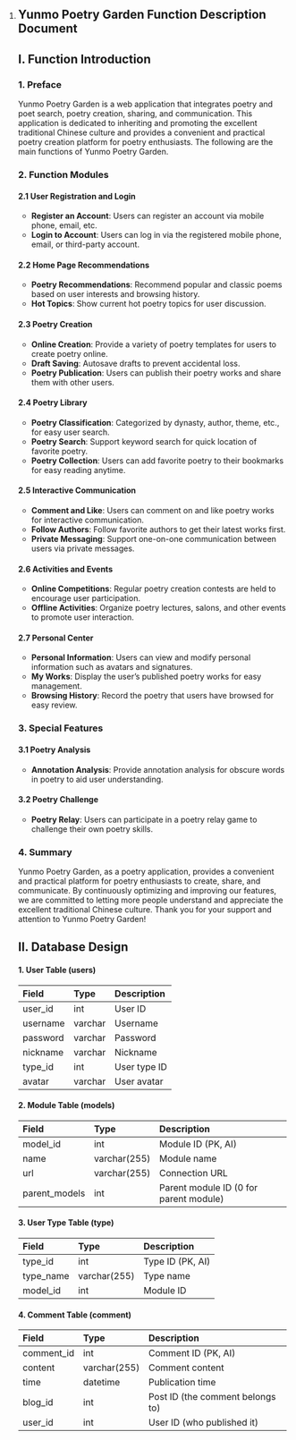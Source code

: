 1. ## Yunmo Poetry Garden Function Description Document

   ## I. Function Introduction

   ### 1. Preface

   Yunmo Poetry Garden is a web application that integrates poetry and poet search, poetry creation, sharing, and communication. This application is dedicated to inheriting and promoting the excellent traditional Chinese culture and provides a convenient and practical poetry creation platform for poetry enthusiasts. The following are the main functions of Yunmo Poetry Garden.

   ### 2. Function Modules

   #### 2.1 User Registration and Login

   - **Register an Account**: Users can register an account via mobile phone, email, etc.
   - **Login to Account**: Users can log in via the registered mobile phone, email, or third-party account.

   #### 2.2 Home Page Recommendations

   - **Poetry Recommendations**: Recommend popular and classic poems based on user interests and browsing history.
   - **Hot Topics**: Show current hot poetry topics for user discussion.

   #### 2.3 Poetry Creation

   - **Online Creation**: Provide a variety of poetry templates for users to create poetry online.
   - **Draft Saving**: Autosave drafts to prevent accidental loss.
   - **Poetry Publication**: Users can publish their poetry works and share them with other users.

   #### 2.4 Poetry Library

   - **Poetry Classification**: Categorized by dynasty, author, theme, etc., for easy user search.
   - **Poetry Search**: Support keyword search for quick location of favorite poetry.
   - **Poetry Collection**: Users can add favorite poetry to their bookmarks for easy reading anytime.

   #### 2.5 Interactive Communication

   - **Comment and Like**: Users can comment on and like poetry works for interactive communication.
   - **Follow Authors**: Follow favorite authors to get their latest works first.
   - **Private Messaging**: Support one-on-one communication between users via private messages.

   #### 2.6 Activities and Events

   - **Online Competitions**: Regular poetry creation contests are held to encourage user participation.
   - **Offline Activities**: Organize poetry lectures, salons, and other events to promote user interaction.

   #### 2.7 Personal Center

   - **Personal Information**: Users can view and modify personal information such as avatars and signatures.
   - **My Works**: Display the user’s published poetry works for easy management.
   - **Browsing History**: Record the poetry that users have browsed for easy review.

   ### 3. Special Features

   #### 3.1 Poetry Analysis

   - **Annotation Analysis**: Provide annotation analysis for obscure words in poetry to aid user understanding.

   #### 3.2 Poetry Challenge

   - **Poetry Relay**: Users can participate in a poetry relay game to challenge their own poetry skills.

   ### 4. Summary

   Yunmo Poetry Garden, as a poetry application, provides a convenient and practical platform for poetry enthusiasts to create, share, and communicate. By continuously optimizing and improving our features, we are committed to letting more people understand and appreciate the excellent traditional Chinese culture. Thank you for your support and attention to Yunmo Poetry Garden!

   ## II. Database Design

   #### 1. User Table (users)

   | Field    | Type    | Description  |
   | :------- | :------ | :----------- |
   | user_id  | int     | User ID      |
   | username | varchar | Username     |
   | password | varchar | Password     |
   | nickname | varchar | Nickname     |
   | type_id  | int     | User type ID |
   | avatar   | varchar | User avatar  |
   
   #### 2. Module Table (models)

   | Field         | Type         | Description                            |
   | :------------ | :----------- | :------------------------------------- |
   | model_id      | int          | Module ID (PK, AI)                     |
   | name          | varchar(255) | Module name                            |
   | url           | varchar(255) | Connection URL                         |
   | parent_models | int          | Parent module ID (0 for parent module) |
   
   #### 3. User Type Table (type)

   | Field     | Type         | Description      |
   | :-------- | :----------- | :--------------- |
   | type_id   | int          | Type ID (PK, AI) |
   | type_name | varchar(255) | Type name        |
   | model_id  | int          | Module ID        |
   
   #### 4. Comment Table (comment)

   | Field      | Type         | Description                      |
   | :--------- | :----------- | :------------------------------- |
   | comment_id | int          | Comment ID (PK, AI)              |
   | content    | varchar(255) | Comment content                  |
   | time       | datetime     | Publication time                 |
   | blog_id    | int          | Post ID (the comment belongs to) |
   | user_id    | int          | User ID (who published it)       |
